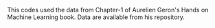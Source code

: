 This codes used the data from Chapter-1 of Aurelien Geron's Hands on Machine Learning book. 
Data are available from his repository.
